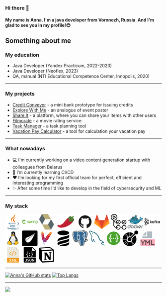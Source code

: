 ### Hi there 👋

#### My name is Anna. I'm a java developer from Voronezh, Russia. And I'm glad to see you in my profile!😊

## Something about me

### My education

- Java Developer (Yandex Practicum, 2022-2023)
- Java Developer (Neoflex, 2023)
- QA, manual (NTI Educational Competence Center, Innopolis, 2020)

---

### My projects

- [Credit Conveyor](https://github.com/Anna-Votinova/conveyor) - a mini bank prototype for issuing credits
- [Explore With Me](https://github.com/Anna-Votinova/java-explore-with-me) - an analogue of event poster
- [Share It](https://github.com/Anna-Votinova/shareit) - a platform, where you can share your items with other users
- [Filmorate](https://github.com/Anna-Votinova/java-filmorate) - a movie rating service
- [Task Manager](https://github.com/Anna-Votinova/java-sprint2-hw) - a task planning tool
- [Vacation Pay Calculator](https://github.com/Anna-Votinova/vacation-pay-calculator) - a tool for calculation your vacation pay

---

### What nowadays

- 💻 I'm currently working on a video content generation startup with colleagues from Belarus
- 🚀 I’m currently learning CI/CD
- ❤️ I’m looking for my first official team for perfect, efficient and interesting programming
- ✨ After some time I'd like to develop in the field of cybersecurity and ML

---

### My stack

<p>
  <code><img title="Java" height="50" src="images/java-svgrepo-com.svg" alt=""></code>
  <code><img title="Spring" height="50" src="images/spring-svgrepo-com.svg" alt=""></code>
  <code><img title="Hibernate" height="50" src="images/hibernate-svgrepo-com.svg" alt=""></code>
  <code><img title="Lombok" height="50" src="images/pimientorojo_122736.svg" alt=""></code>
  <code><img title="GitHub" height="50" src="images/github-svgrepo-com.svg" alt=""></code>
  <code><img title="GitLab" height="50" src="images/gitlab-svgrepo-com.svg" alt=""></code>
  <code><img title="GitHub Actions" height="50" src="images/githubactions-svgrepo-com.svg" alt=""></code>
  <code><img title="Docker" height="50" src="images/docker-logo-svgrepo-com.svg" alt=""></code>
  <code><img title="Kafka" height="50" src="images/kafka-svgrepo-com.svg" alt=""></code>
  <code><img title="Linux" height="50" src="images/linux-svgrepo-com.svg" alt=""></code>
  <code><img title="Thymeleaf" height="50" src="images/thymeleaf_logo_icon_249398.svg" alt=""></code>
  <code><img title="Maven" height="50" src="images/maven-svgrepo-com.svg" alt=""></code>
  <code><img title="Liquibase" height="50" src="images/liquibase_logo_icon_247825.svg" alt=""></code>
  <code><img title="PostgreSQL" height="50" src="images/postgresql-svgrepo-com.svg" alt=""></code>
  <code><img title="MySQL" height="50" src="images/mysql-svgrepo-com.svg" alt=""></code>  
  <code><img title="Swagger" height="50" src="images/swagger-svgrepo-com.svg" alt=""></code>
  <code><img title="OpenApi" height="50" src="images/openapiinitiative-svgrepo-com.svg" alt=""></code>  
  <code><img title="Yaml" height="50" src="images/file-yaml-svgrepo-com.svg" alt=""></code>
  <code><img title="XML" height="50" src="images/xml-svgrepo-com.svg" alt=""></code>
  <code><img title="JSON" height="50" src="images/json-file-svgrepo-com.svg" alt=""></code>
  <code><img title="Notion" height="50" src="images/notion-svgrepo-com.svg" alt=""></code>
</p>

---

<!-- https://github.com/anuraghazra/github-readme-stats -->

[![Anna's GitHub stats](https://github-readme-stats.vercel.app/api?username=Anna-Votinova&theme=tokyonight)](https://github.com/Anna-Votinova/github-readme-stats) [![Top Langs](https://github-readme-stats.vercel.app/api/top-langs/?username=Anna-Votinova&theme=tokyonight)](https://github.com/Anna-Votinova/github-readme-stats)

---

<!-- https://github.com/antonkomarev/github-profile-views-counter -->

![](https://komarev.com/ghpvc/?username=Anna-Votinova&color=blue&style=plastic)